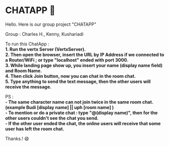 # CHATAPP :speech_balloon:

Hello. Here is our group project "CHATAPP"

Group :
Charles H., Kenny, Kushariadi

To run this ChatApp : <br/>
	**1. Run the vertx Server (VertxServer).<br/>
	2. Then open the browser, insert the URL by IP Address if we connected to a Router/WiFi ; or type "localhost" ended with port 3000.<br/>
	3. While landing page show up, you insert your name (display name field) and Room Name.<br/>
	4. Then click Join button, now you can chat in the room chat.<br/>
	5. Type anything to send the text message, then the other users will receive the message.<br/>**
	
PS :<br/>
	**- The same character name can not join twice in the same room chat.<br/>
	  (example Budi [display name] || uph [room name] )<br/>
	- To mention or do a private chat : type "@(display name)", then for the other users couldn't see the chat you send.<br/>
	- If the other user ended the chat, the online users will receive that some user has left the room chat.<br/>**
	
Thanks.! :smile:
